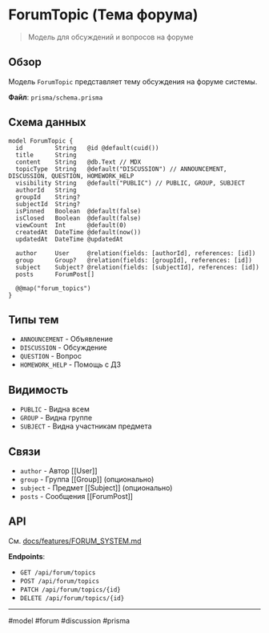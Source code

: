# ForumTopic (Тема форума)

> Модель для обсуждений и вопросов на форуме

## Обзор

Модель `ForumTopic` представляет тему обсуждения на форуме системы.

**Файл**: `prisma/schema.prisma`

## Схема данных

```prisma
model ForumTopic {
  id         String   @id @default(cuid())
  title      String
  content    String   @db.Text // MDX
  topicType  String   @default("DISCUSSION") // ANNOUNCEMENT, DISCUSSION, QUESTION, HOMEWORK_HELP
  visibility String   @default("PUBLIC") // PUBLIC, GROUP, SUBJECT
  authorId   String
  groupId    String?
  subjectId  String?
  isPinned   Boolean  @default(false)
  isClosed   Boolean  @default(false)
  viewCount  Int      @default(0)
  createdAt  DateTime @default(now())
  updatedAt  DateTime @updatedAt
  
  author     User     @relation(fields: [authorId], references: [id])
  group      Group?   @relation(fields: [groupId], references: [id])
  subject    Subject? @relation(fields: [subjectId], references: [id])
  posts      ForumPost[]
  
  @@map("forum_topics")
}
```

## Типы тем

- `ANNOUNCEMENT` - Объявление
- `DISCUSSION` - Обсуждение
- `QUESTION` - Вопрос
- `HOMEWORK_HELP` - Помощь с ДЗ

## Видимость

- `PUBLIC` - Видна всем
- `GROUP` - Видна группе
- `SUBJECT` - Видна участникам предмета

## Связи

- `author` - Автор [[User]]
- `group` - Группа [[Group]] (опционально)
- `subject` - Предмет [[Subject]] (опционально)
- `posts` - Сообщения [[ForumPost]]

## API

См. [docs/features/FORUM_SYSTEM.md](../../docs/features/FORUM_SYSTEM.md)

**Endpoints**:
- `GET /api/forum/topics`
- `POST /api/forum/topics`
- `PATCH /api/forum/topics/{id}`
- `DELETE /api/forum/topics/{id}`

---

#model #forum #discussion #prisma


